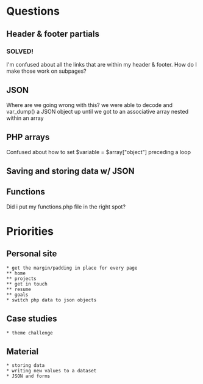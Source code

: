 # Questions

## Header & footer partials

### SOLVED!

I'm confused about all the links that are within my header & footer. How do I make those work on subpages?

## JSON

Where are we going wrong with this? we were able to decode and var_dump() a JSON object up until we got to an associative array nested within an array

## PHP arrays

Confused about how to set $variable = $array["object"] preceding a loop

## Saving and storing data w/ JSON

## Functions

Did i put my functions.php file in the right spot?

# Priorities

## Personal site
    * get the margin/padding in place for every page
    ** home
    ** projects
    ** get in touch
    ** resume
    ** goals
    * switch php data to json objects

## Case studies
    * theme challenge


## Material
    * storing data
    * writing new values to a dataset
    * JSON and forms

